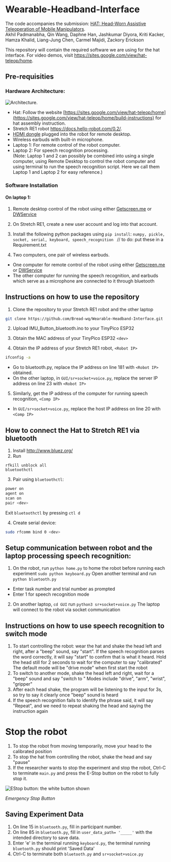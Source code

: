 # Wearable-Headband-Interface
The code accompanies the submission: [HAT: Head-Worn Assistive Teleoperation of Mobile Manipulators](https://arxiv.org/abs/2209.13097).<br>
Akhil Padmanabha, Qin Wang, Daphne Han, Jashkumar Diyora, Kriti Kacker, Hamza Khalid, Liang-Jung Chen, Carmel Majidi, Zackory Erickson

This repository will contain the required software we are using for the hat interface. 
For video demos, visit https://sites.google.com/view/hat-teleop/home.

## Pre-requisities
### Hardware Architecture:
![Architecture](https://user-images.githubusercontent.com/66550924/194370025-66da0544-8f57-47f5-a286-899a2da01dfc.png).
- Hat: Follow the website [https://sites.google.com/view/hat-teleop/home](https://sites.google.com/view/hat-teleop/home/build-instructions) for hat assembly instruction.
- Stretch RE1 robot https://docs.hello-robot.com/0.2/. 
- [HDMI dongle](https://www.amazon.com/Headless-Display-Emulator-Headless-1920x1080-Generation/dp/B06XT1Z9TF/ref=asc_df_B06XT1Z9TF/?tag=hyprod-20&linkCode=df0&hvadid=309751315916&hvpos=&hvnetw=g&hvrand=1849427447759673039&hvpone=&hvptwo=&hvqmt=&hvdev=c&hvdvcmdl=&hvlocint=&hvlocphy=9005925&hvtargid=pla-547341237007&psc=1&tag=&ref=&adgrpid=67183599252&hvpone=&hvptwo=&hvadid=309751315916&hvpos=&hvnetw=g&hvrand=1849427447759673039&hvqmt=&hvdev=c&hvdvcmdl=&hvlocint=&hvlocphy=9005925&hvtargid=pla-547341237007) plugged into the robot for remote desktop.
- Wireless earbuds with built-in microphone.
- Laptop 1: For remote control of the robot computer.
- Laptop 2: For speech recognition processing. <br>
(Note: Laptop 1 and 2 can possibly be combined into using a single computer, using Remote Desktop to control the robot computer and using terminal to run the speech recognition script. Here we call them Laptop 1 and Laptop 2 for easy reference.)

### Software Installation
#### On laptop 1:
1. Remote desktop control of the robot using either [Getscreen.me](https://getscreen.me/) or [DWService](https://www.dwservice.net/)
2. On Stretch RE1, create a new user account and log into that account.
3. Install the following python packages using `pip install`: 
```numpy, pickle, socket, serial, keyboard, speech_recognition ```
// to do: put these in a Requirement.txt


4. Two computers, one pair of wireless earbuds. 
  - One computer for remote control of the robot using either [Getscreen.me](https://getscreen.me/) or [DWService](https://www.dwservice.net/)
  - The other computer for running the speech recognition, and earbuds which serve as a microphone are connected to it through bluetooth 
  
## Instructions on how to use the repository
1. Clone the repository to your Stretch RE1 robot and the other laptop
```sh
git clone https://github.com/Bread-wq/Wearable-Headband-Interface.git
```

2. Upload IMU\_Button\_bluetooth.ino to your TinyPico ESP32 

3. Obtain the MAC address of your TinyPico ESP32 ```<dev>```

4. Obtain the IP address of your Stretch RE1 robot, ```<Robot IP>``` 
```sh
ifconfig -a
```
- Go to bluetooth.py, replace the IP address on line 181 with ```<Robot IP>``` obtained.
- On the other laptop, in ```GUI/sr+socket+voice.py```, replace the server IP address on line 23 with ```<Robot IP>```

5. Similarly, get the IP address of the computer for running speech recognition, ```<Comp IP>```
- In ```GUI/sr+socket+voice.py```, replace the host IP address on line 20 with ```<Comp IP>```


## How to connect the Hat to Stretch RE1 via bluetooth
1. Install http://www.bluez.org/
2. Run
```
rfkill unblock all
bluetoothctl
```

3. Pair using ```bluetoothctl```:
```sh
power on
agent on
scan on
pair <dev>
```
Exit ```bluetoothctl``` by pressing ```ctl d```

4. Create serial device:
```sh
sudo rfcomm bind 0 <dev>
```
## Setup communication between robot and the laptop processing speech recognition:
1. On the robot, run 
```python home.py``` to home the robot before running each experiment
```sudo python keyboard.py```
Open another terminal and run 
```python bluetooth.py```
- Enter task number and trial number as prompted
- Enter 1 for speech recognition mode

2. On another laptop, ```cd GUI```
run ```python3 sr+socket+voice.py```
The laptop will connect to the robot via socket communication

## Instructions on how to use speech recognition to switch mode
1. To start controlling the robot: wear the hat and shake the head left and right, after a "beep" sound, say "start". 
If the speech recognition parses the word correctly, it will say "start" to confirm that is what it heard.
Hold the head still for 2 seconds to wait for the computer to say "calibrated"
The default mode will be "drive mode" when first start the robot
2. To switch to another mode, shake the head left and right, wait for a "beep" sound and say "switch to <mode>"
Modes include "drive", "arm", "wrist", "gripper"
3. After each head shake, the program will be listening to the input for 3s, so try to say it clearly once "beep" sound is heard
4. If the speech recognition fails to identify the phrase said, it will say "Repeat", and we need to repeat shaking the head and saying the instruction again

# Stop the robot
1. To stop the robot from moving temporarily, move your head to the calibrated position
2. To stop the hat from controlling the robot, shake the head and say "pause"
3. If the researcher wants to stop the experiment and stop the robot, Ctrl-C to terminate ```main.py``` and press the E-Stop button on the robot to fully stop it.
  
![EStop button: the white button shown](https://user-images.githubusercontent.com/66550924/194368128-14fd9672-23ec-4a38-b5bf-83271cb101be.png)
  
  *Emergency Stop Button*

## Saving Experiment Data
1. On line 15 in ```bluetooth.py```, fill in participant number.
2. On line 85 in ```bluetooth.py```, fill in ```user_data_path= '_____'``` with the intended directory to save data.
3. Enter 'e' in the terminal running ```keyboard.py```, the terminal running ```bluetooth.py``` should print 'Saved Data' 
4. Ctrl-C to terminate both ```bluetooth.py``` and ```sr+socket+voice.py```

